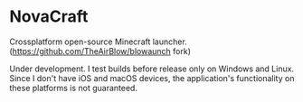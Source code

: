 

# NovaCraft
Crossplatform open-source Minecraft launcher. (https://github.com/TheAirBlow/blowaunch fork)

Under development.
I test builds before release only on Windows and Linux. Since I don't have iOS and macOS devices, the application's functionality on these platforms is not guaranteed.


